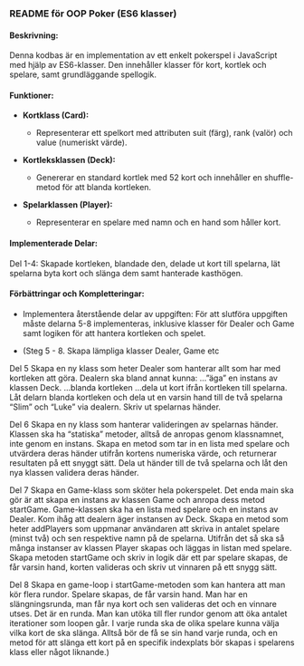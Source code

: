 
### README för OOP Poker (ES6 klasser)

#### Beskrivning:

Denna kodbas är en implementation av ett enkelt pokerspel i JavaScript med hjälp av ES6-klasser. Den innehåller klasser för kort, kortlek och spelare, samt grundläggande spellogik.

#### Funktioner:

- **Kortklass (Card):**
  - Representerar ett spelkort med attributen suit (färg), rank (valör) och value (numeriskt värde).

- **Kortleksklassen (Deck):**
  - Genererar en standard kortlek med 52 kort och innehåller en shuffle-metod för att blanda kortleken.

- **Spelarklassen (Player):**
  - Representerar en spelare med namn och en hand som håller kort.

#### Implementerade Delar:

Del 1-4: Skapade kortleken, blandade den, delade ut kort till spelarna, lät spelarna byta kort och slänga dem samt hanterade kasthögen.

#### Förbättringar och Kompletteringar:

- Implementera återstående delar av uppgiften: För att slutföra uppgiften måste delarna 5-8 implementeras, inklusive klasser för Dealer och Game samt logiken för att hantera kortleken och spelet.
  
- (Steg 5 - 8. Skapa lämpliga klasser Dealer, Game etc

Del 5
Skapa en ny klass som heter Dealer som hanterar allt som har med kortleken att göra. Dealern ska bland annat kunna: …”äga” en instans av klassen Deck. …blanda kortleken …dela ut kort ifrån kortleken till spelarna. Låt delarn blanda kortleken och dela ut en varsin hand till de två spelarna “Slim” och “Luke” via dealern. Skriv ut spelarnas händer.

Del 6
Skapa en ny klass som hanterar valideringen av spelarnas händer. Klassen ska ha “statiska” metoder, alltså de anropas genom klassnamnet, inte genom en instans. Skapa en metod som tar in en lista med spelare och utvärdera deras händer utifrån kortens numeriska värde, och returnerar resultaten på ett snyggt sätt. Dela ut händer till de två spelarna och låt den nya klassen validera deras händer.

Del 7
Skapa en Game-klass som sköter hela pokerspelet. Det enda main ska gör är att skapa en instans av klassen Game och anropa dess metod startGame. Game-klassen ska ha en lista med spelare och en instans av Dealer. Kom ihåg att dealern äger instansen av Deck. Skapa en metod som heter addPlayers som uppmanar användaren att skriva in antalet spelare (minst två) och sen respektive namn på de spelarna. Utifrån det så ska så många instanser av klassen Player skapas och läggas in listan med spelare. Skapa metoden startGame och skriv in logik där ett par spelare skapas, de får varsin hand, korten valideras och skriv ut vinnaren på ett snygg sätt.

Del 8
Skapa en game-loop i startGame-metoden som kan hantera att man kör flera rundor. Spelare skapas, de får varsin hand. Man har en slängningsrunda, man får nya kort och sen valideras det och en vinnare utses. Det är en runda. Man kan utöka till fler rundor genom att öka antalet iterationer som loopen går. I varje runda ska de olika spelare kunna välja vilka kort de ska slänga. Alltså bör de få se sin hand varje runda, och en metod för att slänga ett kort på en specifik indexplats bör skapas i spelarens klass eller något liknande.)
